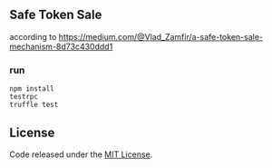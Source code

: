 ## Safe Token Sale

according to https://medium.com/@Vlad_Zamfir/a-safe-token-sale-mechanism-8d73c430ddd1

### run

```
npm install
testrpc
truffle test
```

## License
Code released under the [MIT License](https://github.com/acebusters/safe-token-sale/blob/master/LICENSE).